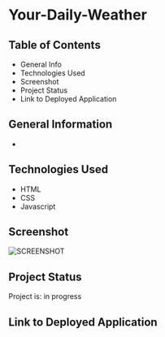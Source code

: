 # Your-Daily-Weather

## Table of Contents
* General Info
* Technologies Used
* Screenshot
* Project Status
* Link to Deployed Application

## General Information
* 

## Technologies Used
* HTML
* CSS
* Javascript

## Screenshot
![SCREENSHOT]()

## Project Status
Project is: in progress

## Link to Deployed Application
